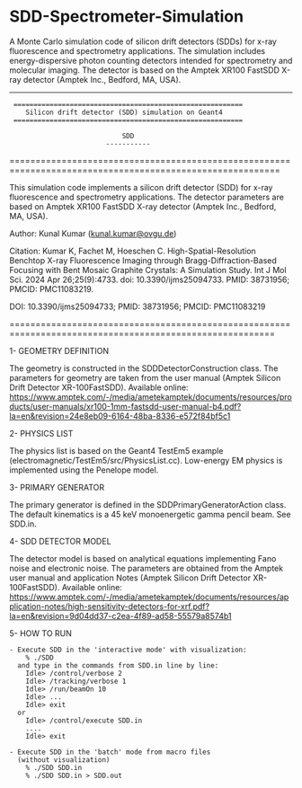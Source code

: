 # SDD-Spectrometer-Simulation
A Monte Carlo simulation code of silicon drift detectors (SDDs) for x-ray fluorescence and spectrometry applications. The simulation includes energy-dispersive photon counting detectors intended for spectrometry and molecular imaging. The detector is based on the Amptek XR100 FastSDD X-ray  detector (Amptek Inc., Bedford, MA, USA).

-------------------------------------------------------------------

     =========================================================
        Silicon drift detector (SDD) simulation on Geant4
     =========================================================

                                SDD
                            -----------
==========================================================================================================

 This simulation code implements a silicon drift detector (SDD) for x-ray fluorescence and
 spectrometry applications. The detector parameters are based on Amptek XR100 FastSDD X-ray
 detector (Amptek Inc., Bedford, MA, USA). 

 Author: Kunal Kumar (kunal.kumar@ovgu.de)

 Citation: Kumar K, Fachet M, Hoeschen C. High-Spatial-Resolution Benchtop X-ray Fluorescence Imaging
 through Bragg-Diffraction-Based Focusing with Bent Mosaic Graphite Crystals: A Simulation Study.
 Int J Mol Sci. 2024 Apr 26;25(9):4733. doi: 10.3390/ijms25094733. PMID: 38731956; PMCID: PMC11083219.

 DOI: 10.3390/ijms25094733; PMID: 38731956; PMCID: PMC11083219

 =========================================================================================================
	
 1- GEOMETRY DEFINITION
	
   The geometry is constructed in the SDDDetectorConstruction class. The parameters for geometry are taken
   from the user manual (Amptek Silicon Drift Detector XR-100FastSDD). Available online: https://www.amptek.com/-/media/ametekamptek/documents/resources/products/user-manuals/xr100-1mm-fastsdd-user-manual-b4.pdf?la=en&revision=24e8eb09-6164-48ba-8336-e572f84bf5c1
   		
 2- PHYSICS LIST
   
   The physics list is based on the Geant4 TestEm5 example (electromagnetic/TestEm5/src/PhysicsList.cc).
   Low-energy EM physics is implemented using the Penelope model.
  	 
 3- PRIMARY GENERATOR
  
   The primary generator is defined in the SDDPrimaryGeneratorAction class.
   The default kinematics is a 45 keV monoenergetic gamma pencil beam. See
   SDD.in.
     
 4- SDD DETECTOR MODEL

   The detector model is based on analytical equations implementing Fano noise and electronic noise. The parameters
   are obtained from the Amptek user manual and application Notes (Amptek Silicon Drift Detector XR-100FastSDD). Available online: https://www.amptek.com/-/media/ametekamptek/documents/resources/application-notes/high-sensitivity-detectors-for-xrf.pdf?la=en&revision=9d04dd37-c2ea-4f89-ad58-55579a8574b1
   
 5- HOW TO RUN

    - Execute SDD in the 'interactive mode' with visualization:
        % ./SDD
      and type in the commands from SDD.in line by line:  
        Idle> /control/verbose 2
        Idle> /tracking/verbose 1
        Idle> /run/beamOn 10 
        Idle> ...
        Idle> exit
      or
        Idle> /control/execute SDD.in
        ....
        Idle> exit

    - Execute SDD in the 'batch' mode from macro files 
      (without visualization)
        % ./SDD SDD.in
        % ./SDD SDD.in > SDD.out

	
